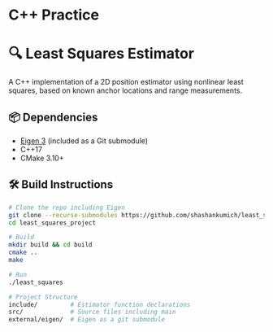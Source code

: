 # C++ Practice
# 🔍 Least Squares Estimator

A C++ implementation of a 2D position estimator using nonlinear least squares, based on known anchor locations and range measurements.

## 📦 Dependencies

- [Eigen 3](https://gitlab.com/libeigen/eigen) (included as a Git submodule)
- C++17
- CMake 3.10+

## 🛠️ Build Instructions

```bash
# Clone the repo including Eigen
git clone --recurse-submodules https://github.com/shashankumich/least_squares_project.git
cd least_squares_project

# Build
mkdir build && cd build
cmake ..
make

# Run
./least_squares

# Project Structure
include/         # Estimator function declarations
src/             # Source files including main
external/eigen/  # Eigen as a git submodule

